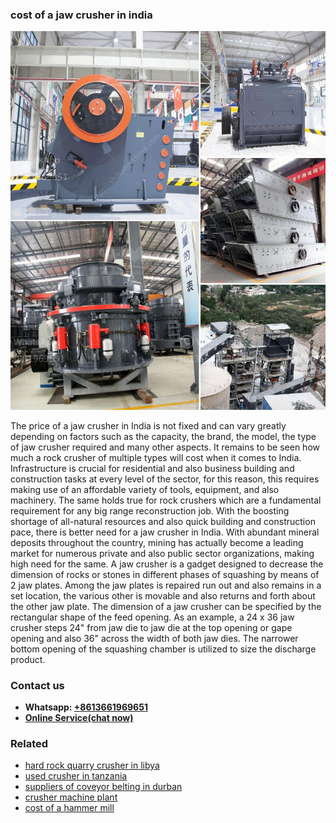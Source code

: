 <h3>cost of a jaw crusher in india</h3><img src='1708497428.jpg' alt=''><p>The price of a jaw crusher in India is not fixed and can vary greatly depending on factors such as the capacity, the brand, the model, the type of jaw crusher required and many other aspects. It remains to be seen how much a rock crusher of multiple types will cost when it comes to India. Infrastructure is crucial for residential and also business building and construction tasks at every level of the sector, for this reason, this requires making use of an affordable variety of tools, equipment, and also machinery. The same holds true for rock crushers which are a fundamental requirement for any big range reconstruction job. With the boosting shortage of all-natural resources and also quick building and construction pace, there is better need for a jaw crusher in India. With abundant mineral deposits throughout the country, mining has actually become a leading market for numerous private and also public sector organizations, making high need for the same. A jaw crusher is a gadget designed to decrease the dimension of rocks or stones in different phases of squashing by means of 2 jaw plates. Among the jaw plates is repaired run out and also remains in a set location, the various other is movable and also returns and forth about the other jaw plate. The dimension of a jaw crusher can be specified by the rectangular shape of the feed opening. As an example, a 24 x 36 jaw crusher steps 24" from jaw die to jaw die at the top opening or gape opening and also 36" across the width of both jaw dies. The narrower bottom opening of the squashing chamber is utilized to size the discharge product.</p><h3>Contact us</h3><ul><li><strong>Whatsapp:&nbsp;<a href="https://wa.me/8613661969651">+8613661969651</a></strong></li><li><a href="https://swt.shibang-china.com/?git&amp;zhl&amp;cost of a jaw crusher in india"><strong>Online Service(chat now)</strong></a></li></ul><h3>Related</h3><ul><li><a href='hard rock quarry crusher in libya.md'>hard rock quarry crusher in libya</a></li><li><a href='used crusher in tanzania.md'>used crusher in tanzania</a></li><li><a href='suppliers of coveyor belting in durban.md'>suppliers of coveyor belting in durban</a></li><li><a href='crusher machine plant.md'>crusher machine plant</a></li><li><a href='cost of a hammer mill.md'>cost of a hammer mill</a></li></ul>